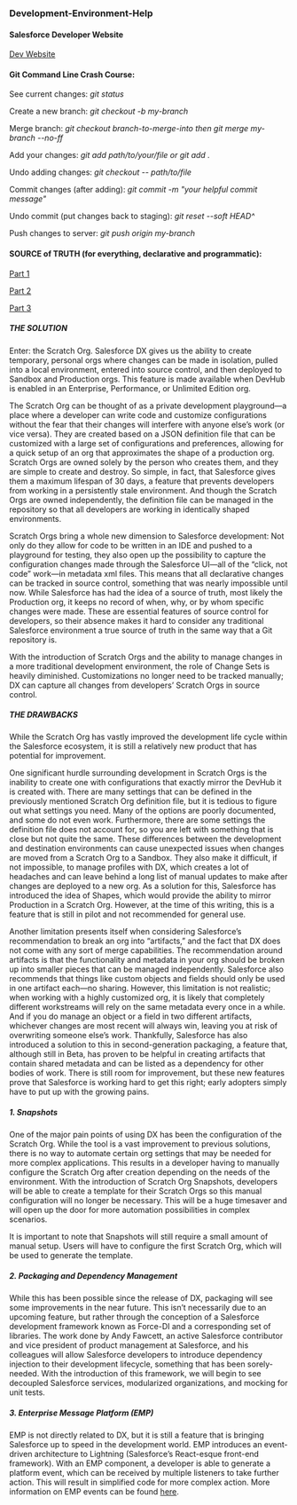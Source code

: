 ### Development-Environment-Help

#### Salesforce Developer Website

[Dev Website](https://developer.salesforce.com/docs/atlas.en-us.salesforce1.meta/salesforce1/dev_learning_more.htm)

#### Git Command Line Crash Course:

See current changes: *git status*

Create a new branch: *git checkout -b my-branch*

Merge branch: *git checkout branch-to-merge-into then git merge my-branch --no-ff*

Add your changes: *git add path/to/your/file or git add .*

Undo adding changes: *git checkout -- path/to/file*

Commit changes (after adding): *git commit -m "your helpful commit message"*

Undo commit (put changes back to staging): *git reset --soft HEAD^*

Push changes to server: *git push origin my-branch*

#### SOURCE of TRUTH (for everything, declarative and programmatic):

[Part 1](https://www.credera.com/blog/technology-solutions/salesforce-introduction-the-situation-the-complication-and-the-solution/)

[Part 2](https://www.credera.com/blog/technology-solutions/developers-guide-to-salesforce-dx-and-source-control/)

[Part 3](https://www.credera.com/blog/technology-solutions/reflections-on-dreamforce-2018-innovations-favorites-einstein/)


##### THE SOLUTION
Enter: the Scratch Org. Salesforce DX gives us the ability to create temporary, personal orgs where changes can be made in isolation, pulled into a local environment, entered into source control, and then deployed to Sandbox and Production orgs. This feature is made available when DevHub is enabled in an Enterprise, Performance, or Unlimited Edition org.

The Scratch Org can be thought of as a private development playground—a place where a developer can write code and customize configurations without the fear that their changes will interfere with anyone else’s work (or vice versa). They are created based on a JSON definition file that can be customized with a large set of configurations and preferences, allowing for a quick setup of an org that approximates the shape of a production org. Scratch Orgs are owned solely by the person who creates them, and they are simple to create and destroy. So simple, in fact, that Salesforce gives them a maximum lifespan of 30 days, a feature that prevents developers from working in a persistently stale environment. And though the Scratch Orgs are owned independently, the definition file can be managed in the repository so that all developers are working in identically shaped environments.

Scratch Orgs bring a whole new dimension to Salesforce development: Not only do they allow for code to be written in an IDE and pushed to a playground for testing, they also open up the possibility to capture the configuration changes made through the Salesforce UI—all of the “click, not code” work—in metadata xml files. This means that all declarative changes can be tracked in source control, something that was nearly impossible until now. While Salesforce has had the idea of a source of truth, most likely the Production org, it keeps no record of when, why, or by whom specific changes were made. These are essential features of source control for developers, so their absence makes it hard to consider any traditional Salesforce environment a true source of truth in the same way that a Git repository is.

With the introduction of Scratch Orgs and the ability to manage changes in a more traditional development environment, the role of Change Sets is heavily diminished. Customizations no longer need to be tracked manually; DX can capture all changes from developers’ Scratch Orgs in source control.

##### THE DRAWBACKS
While the Scratch Org has vastly improved the development life cycle within the Salesforce ecosystem, it is still a relatively new product that has potential for improvement.

One significant hurdle surrounding development in Scratch Orgs is the inability to create one with configurations that exactly mirror the DevHub it is created with. There are many settings that can be defined in the previously mentioned Scratch Org definition file, but it is tedious to figure out what settings you need. Many of the options are poorly documented, and some do not even work. Furthermore, there are some settings the definition file does not account for, so you are left with something that is close but not quite the same. These differences between the development and destination environments can cause unexpected issues when changes are moved from a Scratch Org to a Sandbox. They also make it difficult, if not impossible, to manage profiles with DX, which creates a lot of headaches and can leave behind a long list of manual updates to make after changes are deployed to a new org. As a solution for this, Salesforce has introduced the idea of Shapes, which would provide the ability to mirror Production in a Scratch Org. However, at the time of this writing, this is a feature that is still in pilot and not recommended for general use.

Another limitation presents itself when considering Salesforce’s recommendation to break an org into “artifacts,” and the fact that DX does not come with any sort of merge capabilities. The recommendation around artifacts is that the functionality and metadata in your org should be broken up into smaller pieces that can be managed independently. Salesforce also recommends that things like custom objects and fields should only be used in one artifact each—no sharing. However, this limitation is not realistic; when working with a highly customized org, it is likely that completely different workstreams will rely on the same metadata every once in a while. And if you do manage an object or a field in two different artifacts, whichever changes are most recent will always win, leaving you at risk of overwriting someone else’s work. Thankfully, Salesforce has also introduced a solution to this in second-generation packaging, a feature that, although still in Beta, has proven to be helpful in creating artifacts that contain shared metadata and can be listed as a dependency for other bodies of work. There is still room for improvement, but these new features prove that Salesforce is working hard to get this right; early adopters simply have to put up with the growing pains.

##### 1. Snapshots
One of the major pain points of using DX has been the configuration of the Scratch Org. While the tool is a vast improvement to previous solutions, there is no way to automate certain org settings that may be needed for more complex applications. This results in a developer having to manually configure the Scratch Org after creation depending on the needs of the environment. With the introduction of Scratch Org Snapshots, developers will be able to create a template for their Scratch Orgs so this manual configuration will no longer be necessary. This will be a huge timesaver and will open up the door for more automation possibilities in complex scenarios.

It is important to note that Snapshots will still require a small amount of manual setup. Users will have to configure the first Scratch Org, which will be used to generate the template.

##### 2. Packaging and Dependency Management
While this has been possible since the release of DX, packaging will see some improvements in the near future. This isn’t necessarily due to an upcoming feature, but rather through the conception of a Salesforce development framework known as Force-DI and a corresponding set of libraries. The work done by Andy Fawcett, an active Salesforce contributor and vice president of product management at Salesforce, and his colleagues will allow Salesforce developers to introduce dependency injection to their development lifecycle, something that has been sorely-needed. With the introduction of this framework, we will begin to see decoupled Salesforce services, modularized organizations, and mocking for unit tests.

##### 3. Enterprise Message Platform (EMP)
EMP is not directly related to DX, but it is still a feature that is bringing Salesforce up to speed in the development world. EMP introduces an event-driven architecture to Lightning (Salesforce’s React-esque front-end framework). With an EMP component, a developer is able to generate a platform event, which can be received by multiple listeners to take further action. This will result in simplified code for more complex action. More information on EMP events can be found [here](https://developer.salesforce.com/docs/atlas.en-us.platform_events.meta/platform_events/platform_events_intro_emp.htm).
